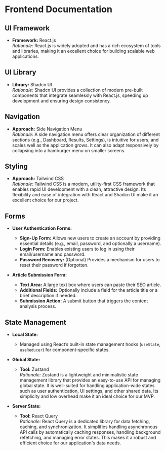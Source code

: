 # Frontend Documentation

## UI Framework
- **Framework:** React.js  
  *Rationale:* React.js is widely adopted and has a rich ecosystem of tools and libraries, making it an excellent choice for building scalable web applications.

## UI Library
- **Library:** Shadcn UI  
  *Rationale:* Shadcn UI provides a collection of modern pre-built components that integrate seamlessly with React.js, speeding up development and ensuring design consistency.

## Navigation
- **Approach:** Side Navigation Menu  
  *Rationale:* A side navigation menu offers clear organization of different sections (e.g., Dashboard, Results, Settings), is intuitive for users, and scales well as the application grows. It can also adapt responsively by collapsing into a hamburger menu on smaller screens.

## Styling
- **Approach:** Tailwind CSS  
  *Rationale:* Tailwind CSS is a modern, utility-first CSS framework that enables rapid UI development with a clean, attractive design. Its flexibility and ease of integration with React and Shadcn UI make it an excellent choice for our project.

## Forms

- **User Authentication Forms:**  
  - **Sign-Up Form:** Allows new users to create an account by providing essential details (e.g., email, password, and optionally a username).  
  - **Login Form:** Enables existing users to log in using their email/username and password.  
  - **Password Recovery:** (Optional) Provides a mechanism for users to reset their password if forgotten.

- **Article Submission Form:**  
  - **Text Area:** A large text box where users can paste their SEO article.  
  - **Additional Fields:** Optionally include a field for the article title or a brief description if needed.  
  - **Submission Action:** A submit button that triggers the content analysis process.

## State Management

- **Local State:**  
  - Managed using React’s built-in state management hooks (`useState`, `useReducer`) for component-specific states.

- **Global State:**  
  - **Tool:** Zustand  
  *Rationale:* Zustand is a lightweight and minimalistic state management library that provides an easy-to-use API for managing global state. It is well-suited for handling application-wide states such as user authentication, UI settings, and other shared data. Its simplicity and low overhead make it an ideal choice for our MVP.

- **Server State:**  
  - **Tool:** React Query  
  *Rationale:* React Query is a dedicated library for data fetching, caching, and synchronization. It simplifies handling asynchronous API calls by automatically caching responses, handling background refetching, and managing error states. This makes it a robust and efficient choice for our application's data needs.
